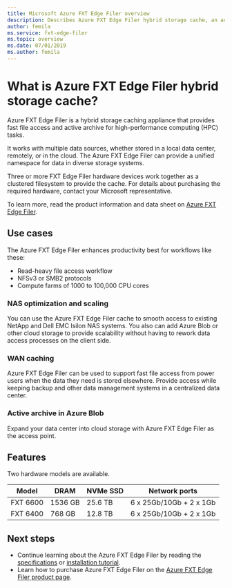 ```yaml
---
title: Microsoft Azure FXT Edge Filer overview 
description: Describes Azure FXT Edge Filer hybrid storage cache, an active archive and file access accelerator solution for high performance computing 
author: femila
ms.service: fxt-edge-filer
ms.topic: overview
ms.date: 07/01/2019
ms.author: femila 
---
```


# What is Azure FXT Edge Filer hybrid storage cache?

Azure FXT Edge Filer is a hybrid storage caching appliance that provides fast file access and active archive for high-performance computing (HPC) tasks.

It works with multiple data sources, whether stored in a local data center, remotely, or in the cloud. The Azure FXT Edge Filer can provide a unified namespace for data in diverse storage systems.

Three or more FXT Edge Filer hardware devices work together as a clustered filesystem to provide the cache. For details about purchasing the required hardware, contact your Microsoft representative.

To learn more, read the product information and data sheet on [Azure FXT Edge Filer](https://azure.microsoft.com/services/fxt-edge-filer/).

## Use cases

The Azure FXT Edge Filer enhances productivity best for workflows like these:

* Read-heavy file access workflow
* NFSv3 or SMB2 protocols
* Compute farms of 1000 to 100,000 CPU cores

### NAS optimization and scaling

You can use the Azure FXT Edge Filer cache to smooth access to existing NetApp and Dell EMC Isilon NAS systems. You also can add Azure Blob or other cloud storage to provide scalability without having to rework data access processes on the client side.

### WAN caching

Azure FXT Edge Filer can be used to support fast file access from power users when the data they need is stored elsewhere. Provide access while keeping backup and other data management systems in a centralized data center.

### Active archive in Azure Blob

Expand your data center into cloud storage with Azure FXT Edge Filer as the access point.

## Features

Two hardware models are available.

| Model | DRAM | NVMe SSD | Network ports |
|-------|------|----------|---------------|
| FXT 6600 | 1536 GB | 25.6 TB | 6 x 25Gb/10Gb + 2 x 1Gb |
| FXT 6400 | 768 GB | 12.8 TB | 6 x 25Gb/10Gb + 2 x 1Gb |

## Next steps

* Continue learning about the Azure FXT Edge Filer by reading the [specifications](specs.md) or [installation tutorial](install.md).
* Learn how to purchase Azure FXT Edge Filer on the [Azure FXT Edge Filer product page](https://azure.microsoft.com/services/fxt-edge-filer/).
